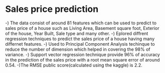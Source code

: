 # Sales price prediction
-) The data consist of around 81 features which can be used to predict to sales price of a house such as Living Area, Basement square foot, Exterior of the house, Year Built, Sale type and many other.
-) Eplored diffrent regression techniques to predict the sales price of a house having many differnet features.
-) Used to Principal Component Analysis techinque to reduce the number of dimension which helped in covering the 98% of variance.
-) Support vector regression technique provide 96% of accuracy in the prediction of the sales price with a root mean square error of around 0.54.
-)The RMSE public score(calculated using the kaggle) is 2.2.
